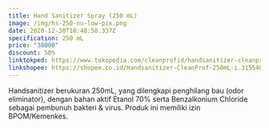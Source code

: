 ```yaml
---
title: Hand Sanitizer Spray (250 mL)
image: /img/hs-250-nu-low-pix.png
date: 2020-12-30T10:48:58.337Z
specification: 250 mL
price: "38000"
discount: 50%
linktokped: https://www.tokopedia.com/cleanprofid/handsanitizer-cleanprof-250ml
linkshopee: https://shopee.co.id/Handsanitizer-CleanProf-250mL-i.315548033.5354976761
---
```

Handsanitizer berukuran 250mL, yang dilengkapi penghilang bau (odor eliminator), dengan bahan aktif Etanol 70% serta Benzalkonium Chloride sebagai pembunuh bakteri & virus.
Produk ini memiliki izin BPOM/Kemenkes.